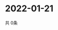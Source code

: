 # 2022-01-21
  共 0条

  <!-- BEGIN -->
  <!-- 最后更新时间Fri Jan 21 2022 16:06:24 GMT+0000 (Coordinated Universal Time) -->
  
  <!-- END -->
  
  